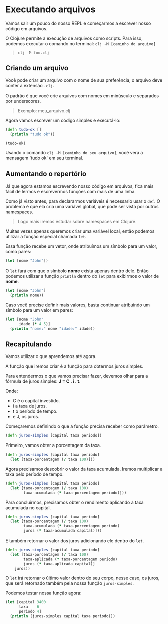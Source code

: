 # Executando arquivos

Vamos sair um pouco do nosso REPL e começarmos a escrever nosso código em arquivos.

O Clojure permite a execução de arquivos como scripts. Para isso, podemos executar o comando no terminal:
`clj -M [caminho do arquivo]`

> `clj -M foo.clj`

## Criando um arquivo

Você pode criar um arquivo com o nome de sua preferência, o arquivo deve conter a extensão `.clj`.

O padrão é que você crie arquivos com nomes em minúsculo e separados por underscores.

> Exemplo: meu_arquivo.clj

Agora vamos escrever um código simples e executá-lo:

```clj
(defn tudo-ok []
  (println "tudo ok"))

(tudo-ok)
```

Usando o comando `clj -M [caminho do seu arquivo]`, você verá a mensagem 'tudo ok' em seu terminal.

## Aumentando o repertório

Já que agora estamos escrevendo nosso código em arquivos, fica mais fácil de lermos e escrevermos funções com mais de 
uma linha.

Como já visto antes, para declararmos variáveis é necessario usar o `def`. O problema é que ela cria uma variável
global, que pode ser vista por outros namespaces.

> Logo mais iremos estudar sobre namespaces em Clojure.

Muitas vezes apenas queremos criar uma variável local, então podemos utilizar a função especial chamada `let`.

Essa função recebe um vetor, onde atribuímos um símbolo para um valor, como pares:

```clj
(let [nome "John"])
```

O `let` fará com que o símbolo **nome** exista apenas dentro dele. Então podemos utilizar a função `println` dentro do
`let` para exibirmos o valor de **nome**.

```clj
(let [nome "John"]
  (println nome))
```

Caso você precise definir mais valores, basta continuar atribuindo um símbolo para um valor em pares:

```clj
(let [nome "John"
      idade (* 4 5)]
  (println "nome:" nome "idade:" idade))
```

## Recapitulando

Vamos utilizar o que aprendemos até agora.

A função que iremos criar é a função para obtermos juros simples.

Para entendermos o que vamos precisar fazer, devemos olhar para a fórmula de juros simples: **J = C . i . t**.

Onde:
- C é o capital investido.
- i a taxa de juros.
- t o período de tempo.
- e J, os juros.

Começaremos definindo o que a função precisa receber como parâmetro.

```clj
(defn juros-simples [capital taxa periodo])
```

Primeiro, vamos obter a porcentagem da taxa.

```clj
(defn juros-simples [capital taxa periodo]
  (let [taxa-porcentagem (/ taxa 100)]))
```

Agora precisamos descobrir o valor da taxa acumulada. Iremos multiplicar a taxa pelo período de tempo.

```clj
(defn juros-simples [capital taxa periodo]
  (let [taxa-porcentagem (/ taxa 100)
        taxa-acumulada (* taxa-porcentagem periodo)]))
```

Para concluirmos, precisamos obter o rendimento aplicando a taxa acumulada no capital.

```clj
(defn juros-simples [capital taxa periodo]
  (let [taxa-porcentagem (/ taxa 100)
        taxa-acumulada (* taxa-porcentagem periodo)
        juros (* taxa-acumulada capital)]))
```

E também retornar o valor dos juros adicionando ele dentro do `let`.

```clj
(defn juros-simples [capital taxa periodo]
  (let [taxa-porcentagem (/ taxa 100)
        taxa-aplicada (* taxa-porcentagem periodo)
        juros (* taxa-aplicada capital)]
    juros))
```

O `let` irá retornar o último valor dentro do seu corpo, nesse caso, os juros, que será retornado também pela nossa
função `juros-simples`.

Podemos testar nossa função agora:

```clj
(let [capital 3400
      taxa    6
      periodo 4]
  (println (juros-simples capital taxa periodo)))
```
